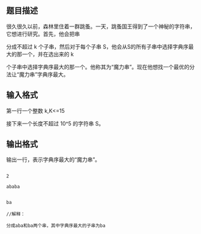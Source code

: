 ## 题目描述

<div>
 <div>
  很久很久以前，森林里住着一群跳蚤。一天，跳蚤国王得到了一个神秘的字符串，它想进行研究。首先，他会把串
 </div>
 <div>
  分成不超过 k 个子串，然后对于每个子串 S，他会从S的所有子串中选择字典序最大的那一个，并在选出来的 k 
 </div>
 <div>
  个子串中选择字典序最大的那一个。他称其为“魔力串”。现在他想找一个最优的分法让“魔力串”字典序最大。
 </div>
</div>
<div></div>
<p></p>

## 输入格式

<div>
 第一行一个整数 k,K<=15
</div>
<div>
 接下来一个长度不超过 10^5 的字符串 S。
</div>
<div></div>
<p></p>

## 输出格式

<div>
 输出一行，表示字典序最大的“魔力串”。
</div>
<div></div>
<p></p>

```input1
2
ababa
```
```output1
ba
//解释：
分成aba和ba两个串，其中字典序最大的子串为ba
```
